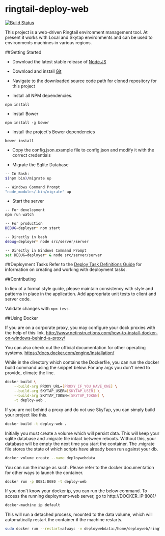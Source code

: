 ringtail-deploy-web
===================
[![Build Status](https://travis-ci.org/fti-technology/ringtail-deploy-web.svg)](https://travis-ci.org/fti-technology/ringtail-deploy-web)

This project is a web-driven Ringtail environment management tool. At present it works with Local and Skytap environments and can be used to environments machines in various regions.

##Getting Started

* Download the latest stable release of [Node.JS](http://nodejs.org/dist/)

* Download and install [Git](https://www.git-scm.com/download/win)

* Navigate to the downloaded source code path for cloned repository for this project

* Install all NPM dependencies.
```
npm install
```

* Install Bower
```
npm install -g bower
```

* Install the project's Bower dependencies
```
bower install
```

* Copy the config.json.example file to config.json and modify it with the correct credentials

* Migrate the Sqlite Database
```bash
-- In Bash:
$(npm bin)/migrate up

-- Windows Command Prompt
"node_modules/.bin/migrate" up
```

* Start the server
```bash
-- For development
npm run watch

-- For production
DEBUG=deployer* npm start

-- Directly in bash
debug=deployer* node src/server/server

-- Directly in Windows Command Prompt
set DEBUG=deployer* & node src/server/server
```


##Deployment Tasks
Refer to the [Deploy Task Definitions Guide](TASKDEFS.md) for information on creating and working with deployment tasks.

##Contributing

In lieu of a formal style guide, please maintain consistency with style and patterns in place in the application. Add appropriate unit tests to client and server code.

Validate changes with `npm test`.


##Using Docker

If you are on a corporate proxy, you may configure your dock proxies with the help of this link. http://www.netinstructions.com/how-to-install-docker-on-windows-behind-a-proxy/

You can also check out the official documentation for other operating systems. https://docs.docker.com/engine/installation/

While in the directory which contains the Dockerfile, you can run the docker build command using the snippet below. For any args you don't need to provide, elimate the line.

```sh
docker build \
	--build-arg PROXY_URL=[PROXY_IF_YOU_HAVE_ONE] \
	--build-arg SKYTAP_USER=[SKYTAP_USER] \
	--build-arg SKYTAP_TOKEN=[SKYTAP_TOKEN] \
	-t deploy-web .
```

If you are not behind a proxy and do not use SkyTap, you can simply build your project like this.

```sh
docker build -t deploy-web .
```

Initially you must create a volume which will persist data. This will keep your sqlite database and .migrate file intact between reboots. Without this, your database will be empty the next time you start the container. The .migrate file stores the state of which scripts have already been run against your db.

```sh
docker volume create --name deploywebdata
```

You can run the image as such. Please refer to the docker documentation for other ways to launch the container.

```sh
docker run -p 8081:8080 -t deploy-web
```

If you don't know your docker ip, you can run the below command. To access the running deployment-web server, go to http://DOCKER_IP:8081/

```sh
docker-machine ip default
```

This will run a detached process, mounted to the data volume, which will automatically restart the container if the machine restarts.

```sh
sudo docker run --restart=always -v deploywebdata:/home/deployweb/ringtail-deploy-web/data -d -p 80:8080 -t deploy-web 
```